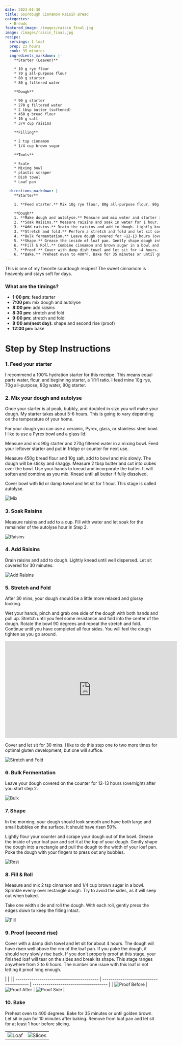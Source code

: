 ```yaml
---
date: 2023-01-30
title: Sourdough Cinnamon Raisin Bread
categories:
  - Breads
featured_image: /images/raisin_final.jpg
image: /images/raisin_final.jpg
recipe:
  servings: 1 loaf
  prep: 23 hours
  cook: 35 minutes
  ingredients_markdown: |-
    **Starter (Leaven)**

    * 10 g rye flour
    * 70 g all-purpose flour
    * 80 g starter
    * 80 g filtered water

    **Dough**

    * 90 g starter
    * 270 g filtered water
    * 2 tbsp butter (softened)
    * 450 g bread flour
    * 10 g salt
    * 3/4 cup raisins

    **Filling**

    * 2 tsp cinnamon
    * 1/4 cup brown sugar

    **Tools**

    * Scale
    * Mixing bowl
    * plastic scraper
    * Dish towel
    * Loaf pan

  directions_markdown: |-
    **Starter**

    1. **Feed starter.** Mix 10g rye flour, 80g all-purpose flour, 80g starter, 80g filtered water.

    **Dough**
    1. **Make dough and autolyse.** Measure and mix water and starter in a mixing bowl until fully combined. Add bread flour and salt. Dough will be shaggy. Cut softened butter into cubes and work into dough until dissolved and fully incorporated. Cover with lid or damp towel and let sit for 1 hour.
    2. **Soak Raisins.** Measure raisins and soak in water for 1 hour.
    3. **Add raisins.** Drain the raisins and add to dough. Lightly knead until well dispersed. Let sit covered for 30 minutes.
    3. **Stretch and fold.** Perform a stretch and fold and let sit covered for 30 minutes. Repeat step up to one or two more times.
    4. **Bulk fermentation.** Leave dough covered for ~12-13 hours (overnight) after your start step 2.
    5. **Shape.** Grease the inside of loaf pan. Gently shape dough into a rectangle and pull to the width of your pan. 
    6. **Fill & Roll.** Combine cinnamon and brown sugar in a bowl and sprinkle evenly over dough. Roll up dough and place seam side down in loaf pan. 
    7. **Proof.** Cover with damp dish towel and let sit for ~4 hours.
    6. **Bake.** Preheat oven to 400°F. Bake for 35 minutes or until golden brown. Let sit for 10 minutes and then remove from pan and let sit for at least 1 hour.
---
```


This is one of my favorite sourdough recipes! The sweet cinnamom is heavenly and stays soft for days.

### What are the timings?

- **1:00 pm:** feed starter
- **7:00 pm:** mix dough and autolyse
- **8:00 pm:** add raisins
- **8:30 pm:** stretch and fold
- **9:00 pm:** stretch and fold
- **8:00 am(next day):** shape and second rise (proof)
- **12:00 pm:** bake

# Step by Step Instructions

### 1. Feed your starter

I recommend a 100% hydration starter for this receipe. This means equal parts water, flour, and beginning starter, a 1:1:1 ratio. I feed mine 10g rye, 70g all-purpose, 80g water, 80g starter.

### 2. Mix your dough and autolyse

Once your starter is at peak, bubbly, and doubled in size you will make your dough. My starter takes about 5-6 hours. This is going to vary depending on the temperature of your home.

For your dough you can use a ceramic, Pyrex, glass, or stainless steel bowl. I like to use a Pyrex bowl and a glass lid.

Measure and mix 90g starter and 270g filtered water in a mixing bowl. Feed your leftover starter and put in fridge or counter for next use.

Measure 450g bread flour and 10g salt, add to bowl and mix slowly. The dough will be sticky and shaggy. Measure 2 tbsp butter and cut into cubes over the bowl. Use your hands to knead and incorporate the butter. It will soften and combine as you mix. Knead until all butter if fully dissolved.

Cover bowl with lid or damp towel and let sit for 1 hour. This stage is called autolyse.

![Mix](/images/raisin_mix.jpg)

### 3. Soak Raisins

Measure raisins and add to a cup. Fill with water and let soak for the remainder of the autolyse hour in Step 2.

![Raisins](/images/raisin_raisins.jpg)

### 4. Add Raisins

Drain raisins and add to dough. Lightly knead until well dispersed. Let sit covered for 30 minutes.

![Add Raisins](/images/raisin_add.jpg)

### 5. Stretch and Fold

After 30 mins, your dough should be a little more relaxed and glossy looking.

Wet your hands, pinch and grab one side of the dough with both hands and pull up. Stretch until you feel some resistance and fold into the center of the dough. Rotate the bowl 90 degrees and repeat the stretch and fold. Continue until you have completed all four sides. You will feel the dough tighten as you go around.

<iframe width="560" height="315" src="https://www.youtube.com/embed/RgPHWpMonsI" title="YouTube video player" frameborder="0" allow="accelerometer; autoplay; clipboard-write; encrypted-media; gyroscope; picture-in-picture; web-share" allowfullscreen></iframe>

Cover and let sit for 30 mins. I like to do this step one to two more times for optimal gluten development, but one will suffice.

![Stretch and Fold](/images/raisin_stretch.jpg)

### 6. Bulk Fermentation

Leave your dough covered on the counter for 12-13 hours (overnight) after you start step 2.

![Bulk](/images/raisin_bulk.jpg)

### 7. Shape

In the morning, your dough should look smooth and have both large and small bubbles on the surface. It should have risen 50%.

Lightly flour your counter and scrape your dough out of the bowl. Grease the inside of your loaf pan and set it at the top of your dough. Gently shape the dough into a rectangle and pull the dough to the width of your loaf pan. Poke the dough with your fingers to press out any bubbles.

![Rest](/images/raisin_shape.jpg)

### 8. Fill & Roll

Measure and mix 2 tsp cinnamon and 1/4 cup brown sugar in a bowl. Sprinkle evenly over rectangle dough. Try to avoid the sides, as it will seep out when baked.

Take one width side and roll the dough. With each roll, gently press the edges down to keep the filling intact.

![Fill](/images/raisin_fill.jpg)

### 9. Proof (second rise)

Cover with a damp dish towel and let sit for about 4 hours. The dough will have risen well above the rim of the loaf pan. If you poke the dough, it should very slowly rise back. If you don't properly proof at this stage, your finished loaf will tear on the sides and break its shape. This stage ranges anywhere from 2 to 6 hours. The number one issue with this loaf is not letting it proof long enough.

|                                            |                                          |
| ------------------------------------------ | ---------------------------------------- | -------------------------------------- |
| ![Proof Before](/images/raisin_before.jpg) | ![Proof After](/images/raisin_after.jpg) | ![Proof Side](/images/raisin_side.jpg) |

### 10. Bake

Preheat oven to 400 degrees. Bake for 35 minutes or until golden brown. Let sit in pan for 10 minutes after baking. Remove from loaf pan and let sit for at least 1 hour before slicing.

|                                  |                                      |
| -------------------------------- | ------------------------------------ |
| ![Loaf](/images/raisin_loaf.jpg) | ![Slices](/images/raisin_slices.jpg) |
